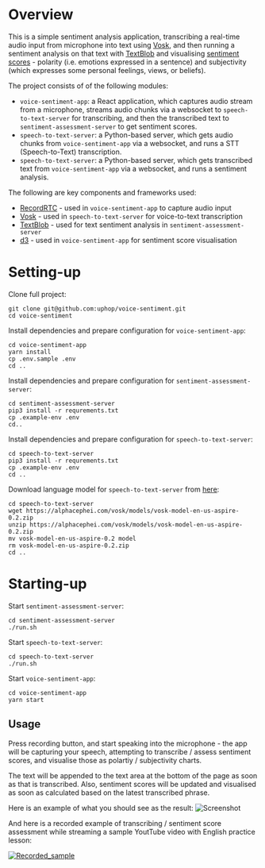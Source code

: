 # Overview

This is a simple sentiment analysis application, transcribing a real-time audio input from microphone into text using [Vosk](https://alphacephei.com/vosk/), and then running a sentiment analysis on that text with [TextBlob](https://textblob.readthedocs.io/en/dev/) and visualising [sentiment scores](https://www.quora.com/What-is-polarity-and-subjectivity-in-sentiment-analysis) - polarity (i.e. emotions expressed in a sentence) and subjectivity (which expresses some personal feelings, views, or beliefs).

The project consists of of the following modules:
* `voice-sentiment-app`: a React application, which captures audio stream from a microphone, streams audio chunks via a websocket to `speech-to-text-server` for transcribing, and then the transcribed text to `sentiment-assessment-server` to get sentiment scores.
* `speech-to-text-server`: a Python-based server, which gets audio chunks from `voice-sentiment-app` via a websocket, and runs a STT (Speech-to-Text) transcription.
* `speech-to-text-server`: a Python-based server, which gets transcribed text from `voice-sentiment-app` via a websocket, and runs a sentiment analysis.

The following are key components and frameworks used:
* [RecordRTC](https://recordrtc.org/) - used in `voice-sentiment-app` to capture audio input
* [Vosk](https://alphacephei.com/vosk/) - used in `speech-to-text-server` for voice-to-text transcription
* [TextBlob](https://textblob.readthedocs.io/en/dev/) - used for text sentiment analysis in `sentiment-assessment-server`
* [d3](https://d3js.org/) - used in `voice-sentiment-app` for sentiment score visualisation

# Setting-up
Clone full project:
```
git clone git@github.com:uphop/voice-sentiment.git
cd voice-sentiment
```

Install dependencies and prepare configuration for `voice-sentiment-app`:
```
cd voice-sentiment-app
yarn install
cp .env.sample .env
cd ..
```

Install dependencies and prepare configuration for `sentiment-assessment-server`:
```
cd sentiment-assessment-server
pip3 install -r requrements.txt
cp .example-env .env
cd..
```

Install dependencies and prepare configuration for `speech-to-text-server`:
```
cd speech-to-text-server
pip3 install -r requrements.txt
cp .example-env .env
cd ..
```

Download language model for `speech-to-text-server` from [here](https://alphacephei.com/vosk/models):
```
cd speech-to-text-server
wget https://alphacephei.com/vosk/models/vosk-model-en-us-aspire-0.2.zip
unzip https://alphacephei.com/vosk/models/vosk-model-en-us-aspire-0.2.zip
mv vosk-model-en-us-aspire-0.2 model
rm vosk-model-en-us-aspire-0.2.zip
cd ..
```

# Starting-up

Start `sentiment-assessment-server`:
```
cd sentiment-assessment-server
./run.sh
```

Start `speech-to-text-server`:
```
cd speech-to-text-server
./run.sh
```

Start `voice-sentiment-app`:
```
cd voice-sentiment-app
yarn start
```

## Usage

Press recording button, and start speaking into the microphone - the app will be capturing your speech, attempting to transcribe / assess sentiment scores, and visualise those as polartiy / subjectivity charts.

The text will be appended to the text area at the bottom of the page as soon as that is transcribed. Also, sentiment scores will be updated and visualised as soon as calculated based on the latest transcribed phrase.

Here is an example of what you should see as the result:
![Screenshot](https://user-images.githubusercontent.com/74451637/102792387-1c6b5280-43b1-11eb-8dab-590c59007117.png)

And here is a recorded example of transcribing / sentiment score assessment while streaming a sample YoutTube video with English practice lesson:

[![Recorded_sample](http://img.youtube.com/vi/4XegsEG1NUU/0.jpg)](http://www.youtube.com/watch?v=4XegsEG1NUU "Voice Sentiment example")



